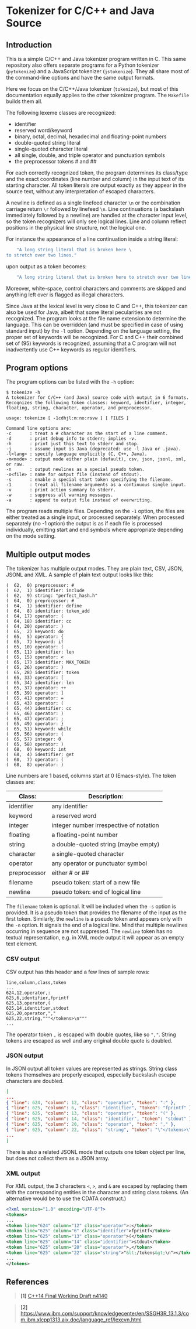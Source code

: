 # Tokenizer for C/C++ and Java Source

## Introduction

This is a simple C/C++ and Java tokenizer program written in C.
This same repository also offers separate programs for a Python tokenizer
(`pytokenize`) and a JavaScript tokenizer (`jstokenize`). They all share most
of the command-line options and have the same output formats.

Here we focus on the C/C++/Java tokenizer (`tokenize`), but most of this
documentation equally applies to the other tokenizer program. The `Makefile`
builds them all.

The following lexeme classes are recognized:

- identifier
- reserved word/keyword
- binary, octal, decimal, hexadecimal and floating-point numbers
- double-quoted string literal
- single-quoted character literal
- all single, double, and triple operator and punctuation symbols
- the preprocessor tokens # and ##

For each correctly recognized token, the program determines its class/type and
the exact coordinates (line number and column) in the input text of
its starting character. All token literals are output exactly as they appear in
the source text, without any interpretation of escaped characters.

A newline is defined as a single linefeed character `\n` or the combination
carriage return `\r` followed by linefeed `\n`.
Line continuations (a backslash immediately followed by a newline) are handled
at the character input level, so the token recognizers will only see logical
lines. Line and column reflect positions in the physical line structure, not the logical one.

For instance the appearance of a line continuation inside a string literal:

```C
	"A long string literal that is broken here \
to stretch over two lines."
```

upon output as a token becomes:

```C
	"A long string literal that is broken here to stretch over two lines."
```

Moreover, white-space, control characters and comments are skipped and
anything left over is flagged as illegal characters.

Since Java at the lexical level is very close to C and C++, this tokenizer
can also be used for Java, albeit that some literal pecularities are not
recognized. The program looks at the file name extension to determine the
language. This can be overridden (and must be specified in case of using
standard input) by the `-l` option.
Depending on the language setting, the proper set of keywords will be
recognized. For C and C++ their
combined set of (95) keywords is recognized, assuming that a C program will not
inadvertently use C++ keywords as regular identifiers.

## Program options

The program options can be listed with the `-h` option:

```console
$ tokenize -h
A tokenizer for C/C++ (and Java) source code with output in 6 formats.
Recognizes the following token classes: keyword, identifier, integer,
floating, string, character, operator, and preprocessor.

usage: tokenize [ -1cdhjl:m:no:rsvw ] [ FILES ]

Command line options are:
-c       : treat a # character as the start of a line comment.
-d       : print debug info to stderr; implies -v.
-h       : print just this text to stderr and stop.
-j       : assume input is Java (deprecated: use -l Java or .java).
-l<lang> : specify language explicitly (C, C++, Java).
-m<mode> : output mode either plain (default), csv, json, jsonl, xml, or raw.
-n       : output newlines as a special pseudo token.
-o<file> : name for output file (instead of stdout).
-s       : enable a special start token specifying the filename.
-1       : treat all filename arguments as a continuous single input.
-v       : print action summary to stderr.
-w       : suppress all warning messages.
-a       : append to output file instead of overwriting.
```

The program reads multiple files. Depending on the `-1` option, the files
are either treated as a single input, or processed separately. When processed
separately (no -1 option) the output is as if each file is processed
individually, emitting start and end symbols where appropriate depending on
the mode setting.

## Multiple output modes

The tokenizer has multiple output modes. They are plain text, CSV, JSON, JSONL
and XML. A sample of plain text output looks like this:

```text
(  62,  0) preprocessor: #
(  62,  1) identifier: include
(  62,  9) string: "perfect_hash.h"
(  64,  0) preprocessor: #
(  64,  1) identifier: define
(  64,  8) identifier: token_add
(  64, 17) operator: (
(  64, 18) identifier: cc
(  64, 20) operator: )
(  65,  2) keyword: do
(  65,  5) operator: {
(  65,  7) keyword: if
(  65, 10) operator: (
(  65, 11) identifier: len
(  65, 15) operator: <
(  65, 17) identifier: MAX_TOKEN
(  65, 26) operator: )
(  65, 28) identifier: token
(  65, 33) operator: [
(  65, 34) identifier: len
(  65, 37) operator: ++
(  65, 39) operator: ]
(  65, 41) operator: =
(  65, 43) operator: (
(  65, 44) identifier: cc
(  65, 46) operator: )
(  65, 47) operator: ;
(  65, 49) operator: }
(  65, 51) keyword: while
(  65, 56) operator: (
(  65, 57) integer: 0
(  65, 58) operator: )
(  68,  0) keyword: int
(  68,  4) identifier: get
(  68,  7) operator: (
(  68,  8) operator: )
```

Line numbers are 1 based, columns start at 0 (Emacs-style).
The token classes are:

| Class:       | Description:
|--------------|------------
| identifier   | any identifier
| keyword      | a reserved word
| integer      | integer number irrespective of notation
| floating     | a floating-point number
| string       | a double-quoted string (maybe empty)
| character    | a single-quoted character
| operator     | any operator or punctuator symbol
| preprocessor | either # or ##
| filename     | pseudo token: start of a new file
| newline      | pseudo token: end of logical line

The `filename` token is optional. It will be included when the `-s` option is
provided. It is a pseudo token that provides the filename of the input as the
first token. Similarly, the `newline` is a pseudo token and appears only with
the `-n` option. It signals the end of a logical line. Mind that multiple
newlines occurring in sequence are not suppressed. The `newline` token has no
textual representation, e.g. in XML mode output it will appear as an empty
text element.

### CSV output

CSV output has this header and a few lines of sample rows:

```text
line,column,class,token
...
624,12,operator,:
625,6,identifier,fprintf
625,13,operator,(
625,14,identifier,stdout
625,20,operator,","
625,22,string,"""</tokens>\n"""
...
```

The operator token `,` is escaped with double quotes, like so `","`.
String tokens are escaped as well and any original double quote is doubled.

### JSON output

In JSON output all token values are represented as strings. String class
tokens themselves are properly escaped, especially backslash escape characters
are doubled.

```json
[
...
{ "line": 624, "column": 12, "class": "operator", "token": ":" },
{ "line": 625, "column": 6, "class": "identifier", "token": "fprintf" },
{ "line": 625, "column": 13, "class": "operator", "token": "(" },
{ "line": 625, "column": 14, "class": "identifier", "token": "stdout" },
{ "line": 625, "column": 20, "class": "operator", "token": "," },
{ "line": 625, "column": 22, "class": "string", "token": "\"</tokens>\\n\"" },
...
]
```

There is also a related JSONL mode that outputs one token object per line, but
does not collect them as a JSON array.

### XML output

For XML output, the 3 characters `<`, `>`, and `&` are escaped by replacing
them with the corresponding entities in the character and string class
tokens. (An alternative would be to use the CDATA construct.)

```xml
<?xml version="1.0" encoding="UTF-8"?>
<tokens>
...
<token line="624" column="12" class="operator">:</token>
<token line="625" column="6" class="identifier">fprintf</token>
<token line="625" column="13" class="operator">(</token>
<token line="625" column="14" class="identifier">stdout</token>
<token line="625" column="20" class="operator">,</token>
<token line="625" column="22" class="string">"&lt;/tokens&gt;\n"></token>
...
</tokens>

```

## References

> <a id="1">[1]</a>
[C++14 Final Working Draft n4140](https://github.com/cplusplus/draft/blob/master/papers/n4140.pdf)

> <a id="2">[2]</a>
<https://www.ibm.com/support/knowledgecenter/en/SSGH3R_13.1.3/com.ibm.xlcpp1313.aix.doc/language_ref/lexcvn.html>
